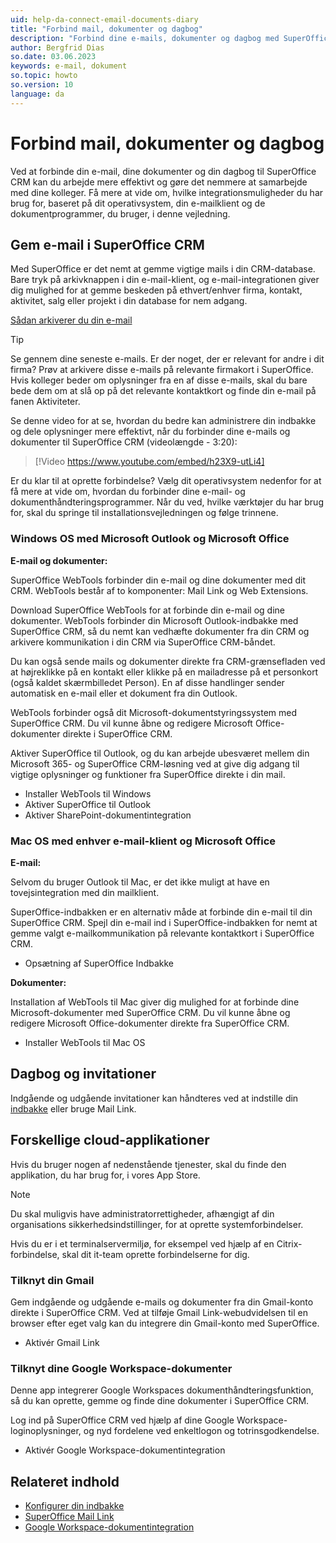 ```yaml
---
uid: help-da-connect-email-documents-diary
title: "Forbind mail, dokumenter og dagbog"
description: "Forbind dine e-mails, dokumenter og dagbog med SuperOffice CRM."
author: Bergfrid Dias
so.date: 03.06.2023
keywords: e-mail, dokument
so.topic: howto
so.version: 10
language: da
---
```


# Forbind mail, dokumenter og dagbog

Ved at forbinde din e-mail, dine dokumenter og din dagbog til SuperOffice CRM kan du arbejde mere effektivt og gøre det nemmere at samarbejde med dine kolleger. Få mere at vide om, hvilke integrationsmuligheder du har brug for, baseret på dit operativsystem, din e-mailklient og de dokumentprogrammer, du bruger, i denne vejledning.

## Gem e-mail i SuperOffice CRM

Med SuperOffice er det nemt at gemme vigtige mails i din CRM-database. Bare tryk på arkivknappen i din e-mail-klient, og e-mail-integrationen giver dig mulighed for at gemme beskeden på ethvert/enhver firma, kontakt, aktivitet, salg eller projekt i din database for nem adgang.

[Sådan arkiverer du din e-mail][1]

> [!TIP]
> Se gennem dine seneste e-mails. Er der noget, der er relevant for andre i dit firma? Prøv at arkivere disse e-mails på relevante firmakort i SuperOffice. Hvis kolleger beder om oplysninger fra en af disse e-mails, skal du bare bede dem om at slå op på det relevante kontaktkort og finde din e-mail på fanen Aktiviteter.

Se denne video for at se, hvordan du bedre kan administrere din indbakke og dele oplysninger mere effektivt, når du forbinder dine e-mails og dokumenter til SuperOffice CRM (videolængde - 3:20):

<!-- markdownlint-disable-next-line MD034 DOCSMD007 -->
> [!Video https://www.youtube.com/embed/h23X9-utLi4]

Er du klar til at oprette forbindelse? Vælg dit operativsystem nedenfor for at få mere at vide om, hvordan du forbinder dine e-mail- og dokumenthåndteringsprogrammer. Når du ved, hvilke værktøjer du har brug for, skal du springe til installationsvejledningen og følge trinnene.

### Windows OS med Microsoft Outlook og Microsoft Office

**E-mail og dokumenter:**

SuperOffice WebTools forbinder din e-mail og dine dokumenter med dit CRM. WebTools består af to komponenter: Mail Link og Web Extensions.

Download SuperOffice WebTools for at forbinde din e-mail og dine dokumenter. WebTools forbinder din Microsoft Outlook-indbakke med SuperOffice CRM, så du nemt kan vedhæfte dokumenter fra din CRM og arkivere kommunikation i din CRM via SuperOffice CRM-båndet.

Du kan også sende mails og dokumenter direkte fra CRM-grænsefladen ved at højreklikke på en kontakt eller klikke på en mailadresse på et personkort (også kaldet skærmbilledet Person). En af disse handlinger sender automatisk en e-mail eller et dokument fra din Outlook.

WebTools forbinder også dit Microsoft-dokumentstyringssystem med SuperOffice CRM. Du vil kunne åbne og redigere Microsoft Office-dokumenter direkte i SuperOffice CRM.

Aktiver SuperOffice til Outlook, og du kan arbejde ubesværet mellem din Microsoft 365- og SuperOffice CRM-løsning ved at give dig adgang til vigtige oplysninger og funktioner fra SuperOffice direkte i din mail.

* Installer WebTools til Windows
* Aktiver SuperOffice til Outlook
* Aktiver SharePoint-dokumentintegration

### Mac OS med enhver e-mail-klient og Microsoft Office

**E-mail:**

Selvom du bruger Outlook til Mac, er det ikke muligt at have en tovejsintegration med din mailklient.

SuperOffice-indbakken er en alternativ måde at forbinde din e-mail til din SuperOffice CRM. Spejl din e-mail ind i SuperOffice-indbakken for nemt at gemme valgt e-mailkommunikation på relevante kontaktkort i SuperOffice CRM.

* Opsætning af SuperOffice Indbakke

**Dokumenter:**

Installation af WebTools til Mac giver dig mulighed for at forbinde dine Microsoft-dokumenter med SuperOffice CRM. Du vil kunne åbne og redigere Microsoft Office-dokumenter direkte fra SuperOffice CRM.

* Installer WebTools til Mac OS

## Dagbog og invitationer

Indgående og udgående invitationer kan håndteres ved at indstille din [indbakke][4] eller bruge Mail Link.

## Forskellige cloud-applikationer

Hvis du bruger nogen af nedenstående tjenester, skal du finde den applikation, du har brug for, i vores App Store.

> [!NOTE]
> Du skal muligvis have administratorrettigheder, afhængigt af din organisations sikkerhedsindstillinger, for at oprette systemforbindelser.
>
> Hvis du er i et terminalservermiljø, for eksempel ved hjælp af en Citrix-forbindelse, skal dit it-team oprette forbindelserne for dig.

### Tilknyt din Gmail

Gem indgående og udgående e-mails og dokumenter fra din Gmail-konto direkte i SuperOffice CRM. Ved at tilføje Gmail Link-webudvidelsen til en browser efter eget valg kan du integrere din Gmail-konto med SuperOffice.

* Aktivér Gmail Link

### Tilknyt dine Google Workspace-dokumenter

Denne app integrerer Google Workspaces dokumenthåndteringsfunktion, så du kan oprette, gemme og finde dine dokumenter i SuperOffice CRM.

Log ind på SuperOffice CRM ved hjælp af dine Google Workspace-loginoplysninger, og nyd fordelene ved enkeltlogon og totrinsgodkendelse.

* Aktivér Google Workspace-dokumentintegration

## Relateret indhold

* [Konfigurer din indbakke][4]
* [SuperOffice Mail Link][2]
* [Google Workspace-dokumentintegration][3]

<!-- Referenced links -->
[1]: ../../email/inbox/learn/archive.md
[2]: ../../../en/email/mail-link/index.md
[3]: ../../../en/document/cloud/g-suite/index.md
[4]: ../../email/inbox/learn/index.md

<!-- Referenced images -->
